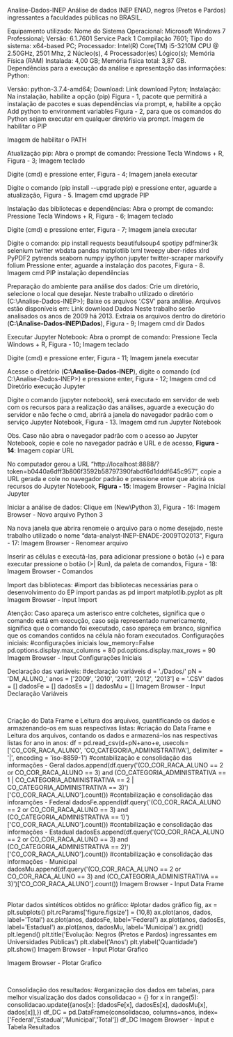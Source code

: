 Analise-Dados-INEP
Análise de dados INEP ENAD, negros (Pretos e Pardos) ingressantes a faculdades públicas no BRASIL.

Equipamento utilizado:
Nome do Sistema Operacional: Microsoft Windows 7 Professional;
Versão: 6.1.7601 Service Pack 1 Compilação 7601;
Tipo do sistema: x64-based PC;
Processador: Intel(R) Core(TM) i5-3210M CPU @ 2.50GHz, 2501 Mhz, 2 Núcleo(s), 4 Processador(es) Lógico(s);
Memória Física (RAM) Instalada: 4,00 GB;
Memória física total: 3,87 GB.
Dependências para a execução da análise e apresentação das informações:
Python:

Versão: python-3.7.4-amd64;
Download: Link download Pyton;
Instalação:
Na instalação, habilite a opção (pip) Figura - 1, pacote que permitirá a instalação de pacotes e suas dependências via prompt, e, habilite a opção Add python to environment variables Figura - 2, para que os comandos do Python sejam executar em qualquer diretório via prompt.
Imagem de habilitar o PIP

Imagem de habilitar o PATH

Atualização pip:
Abra o prompt de comando:
Pressione Tecla Windows + R, Figura - 3;
Imagem teclado

Digite (cmd) e pressione enter, Figura - 4;
Imagem janela executar

Digite o comando (pip install --upgrade pip) e pressione enter, aguarde a atualização, Figura - 5.
Imagem cmd upgrade PIP  

Instalação das bibliotecas e dependências:
Abra o prompt de comando:
Pressione Tecla Windows + R, Figura - 6;
Imagem teclado

Digite (cmd) e pressione enter, Figura - 7;
Imagem janela executar

Digite o comando:
pip install requests beautifulsoup4 spotipy pdfminer3k selenium twitter wbdata pandas matplotlib lxml tweepy uber-rides xlrd PyPDF2 pytrends seaborn numpy ipython jupyter twitter-scraper markovify folium
Pressione enter, aguarde a instalação dos pacotes, Figura - 8.
Imagem cmd PIP instalação dependências

Preparação do ambiente para análise dos dados:
Crie um diretório, selecione o local que desejar. Neste trabalho utilizado o diretório (C:\Analise-Dados-INEP>);
Baixe os arquivos ‘.CSV’ para análise. Arquivos estão disponíveis em:
Link download Dados
Neste trabalho serão analisados os anos de 2009 há 2013.
Extraia os arquivos dentro do diretório (**C:\Analise-Dados-INEP\Dados**), Figura - 9;
Imagem cmd dir Dados

Executar Jupyter Notebook:
Abra o prompt de comando:
Pressione Tecla Windows + R, Figura - 10;
Imagem teclado

Digite (cmd) e pressione enter, Figura - 11;
Imagem janela executar

Acesse o diretório (**C:\Analise-Dados-INEP**), digite o comando (cd C:\Analise-Dados-INEP>) e pressione enter, Figura - 12;
Imagem cmd cd Diretório execução Jupyter

Digite o comando (jupyter notebook), será executado em servidor de web com os recursos para a realização das análises, aguarde a execução do servidor e não feche o cmd, abrirá a janela do navegador padrão com o serviço Jupyter Notebook, Figura - 13.
Imagem cmd run Jupyter Notebook

Obs. Caso não abra o navegador padrão com o acesso ao Jupyter Notebook,
copie e cole no navegador padrão e URL e de acesso, **Figura - 14**:
Imagem copiar URL

No computador gerou a URL “http://localhost:8888/?token=b0440a6dff3b806f3592b58797390fabdf6d1dddf645c957”,
copie a URL gerada e cole no navegador padrão e pressione enter que abrirá os recursos do Jupyter Notebook, **Figura - 15**:
Imagem Browser - Pagina Inicial Jupyter

Iniciar a análise de dados:
Clique em (New\Python 3), Figura - 16:
Imagem Browser - Novo arquivo Python 3

Na nova janela que abrira renomeie o arquivo para o nome desejado, neste trabalho utilizado o nome “data-analyst-INEP-ENADE-2009TO2013”, Figura - 17:
Imagem Browser - Renomear arquivo

Inserir as células e executá-las, para adicionar pressione o botão (+) e para executar pressione o botão (>| Run), da paleta de comandos, Figura - 18:
Imagem Browser - Comandos

Import das bibliotecas:
#import das bibliotecas necessárias para o desenvolvimento do EP
import pandas as pd
import matplotlib.pyplot as plt
Imagem Browser - Input Import

Atenção: Caso apareça um asterisco entre colchetes, significa que o comando está em execução,
caso seja representado numericamente, significa que o comando foi executado, caso apareça em branco,
significa que os comandos contidos na célula não foram executados.
Configurações iniciais:
#configurações iniciais
low_memory=False
pd.options.display.max_columns = 80
pd.options.display.max_rows = 90
Imagem Browser - Input Configurações Iniciais

Declaração das variáveis:
#declaração variáveis
d = './Dados/'
pN = 'DM_ALUNO_' 
anos = ['2009', '2010', '2011', '2012', '2013'] 
e = '.CSV'
dados = []
dadosFe = []
dadosEs = []
dadosMu = []
Imagem Browser - Input Declaração Variáveis

 

Criação do Data Frame e Leitura dos arquivos, quantificando os dados e armazenando-os em suas respectivas listas:
#criação do Data Frame e Leitura dos arquivos, contando os dados e armazená-los nas respectivas listas
for ano in anos:
    df = pd.read_csv(d+pN+ano+e, usecols=['CO_COR_RACA_ALUNO', 'CO_CATEGORIA_ADMINISTRATIVA'], delimiter = '|', encoding = 'iso-8859-1')
    #contabilização e consolidação das informações - Geral
    dados.append(df.query('(CO_COR_RACA_ALUNO == 2 or CO_COR_RACA_ALUNO == 3) and (CO_CATEGORIA_ADMINISTRATIVA == 1 | CO_CATEGORIA_ADMINISTRATIVA == 2 | CO_CATEGORIA_ADMINISTRATIVA == 3)')['CO_COR_RACA_ALUNO'].count()) 
    #contabilização e consolidação das inforamções - Federal
    dadosFe.append(df.query('(CO_COR_RACA_ALUNO == 2 or CO_COR_RACA_ALUNO == 3) and (CO_CATEGORIA_ADMINISTRATIVA == 1)')['CO_COR_RACA_ALUNO'].count()) 
    #contabilização e consolidação das informações - Estadual
    dadosEs.append(df.query('(CO_COR_RACA_ALUNO == 2 or CO_COR_RACA_ALUNO == 3) and (CO_CATEGORIA_ADMINISTRATIVA == 2)')['CO_COR_RACA_ALUNO'].count()) 
    #contabilização e consolidação das informações - Municipal
    dadosMu.append(df.query('(CO_COR_RACA_ALUNO == 2 or CO_COR_RACA_ALUNO == 3) and (CO_CATEGORIA_ADMINISTRATIVA == 3)')['CO_COR_RACA_ALUNO'].count())
Imagem Browser - Input Data Frame  

Plotar dados sintéticos obtidos no gráfico:
#plotar dados gráfico
fig, ax = plt.subplots()
plt.rcParams['figure.figsize'] = (10,8)
ax.plot(anos, dados, label='Total')
ax.plot(anos, dadosFe, label='Federal')
ax.plot(anos, dadosEs, label='Estadual')
ax.plot(anos, dadosMu, label='Municipal')
ax.grid()
plt.legend()
plt.title('Evolução: Negros (Pretos e Pardos) ingressantes em Universidades Públicas')
plt.xlabel('Anos')
plt.ylabel('Quantidade')
plt.show()
Imagem Browser - Input Plotar Grafico

Imagem Browser - Plotar Grafico

 

Consolidação dos resultados:
#organização dos dados em tabelas, para melhor visualização dos dados
consolidacao = {}
for x in range(5):    
    consolidacao.update({anos[x]: [dadosFe[x], dadosEs[x], dadosMu[x], dados[x]],})
df_DC = pd.DataFrame(consolidacao, columns=anos, index=['Federal','Estadual','Municipal','Total'])
df_DC
Imagem Browser - Input e Tabela Resultados
